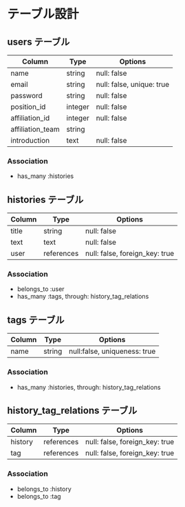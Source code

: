 
















# テーブル設計

## users テーブル

| Column           | Type    | Options                   |
| ---------------- | ------- | ------------------------- |
| name             | string  | null: false               |
| email            | string  | null: false, unique: true |
| password         | string  | null: false               |
| position_id      | integer | null: false               |
| affiliation_id   | integer | null: false               |
| affiliation_team | string  |                           |
| introduction     | text    | null: false               |

### Association

- has_many :histories


## histories テーブル

| Column      | Type       | Options                        |
| ----------- | ---------- | ------------------------------ |
| title       | string     | null: false                    |
| text        | text       | null: false                    |
| user        | references | null: false, foreign_key: true |

### Association

- belongs_to :user
- has_many :tags, through: history_tag_relations



## tags テーブル

| Column  | Type       | Options                        |
| ------- | ---------- | ------------------------------ |
| name    | string     | null:false, uniqueness: true   |

### Association

- has_many :histories, through: history_tag_relations

## history_tag_relations テーブル

| Column  | Type       | Options                        |
| ------- | ---------- | ------------------------------ |
| history | references | null: false, foreign_key: true |
| tag     | references | null: false, foreign_key: true |

### Association

- belongs_to :history
- belongs_to :tag
